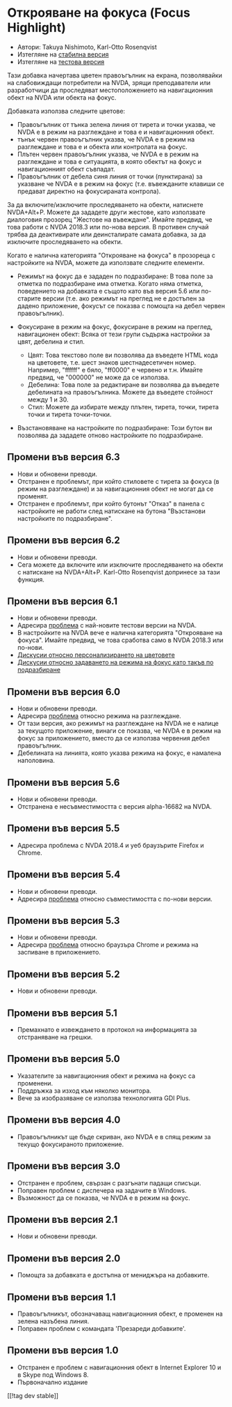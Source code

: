 # Открояване на фокуса (Focus Highlight) #

* Автори: Takuya Nishimoto, Karl-Otto Rosenqvist
* Изтегляне на [стабилна версия][2]
* Изтегляне на [тестова версия][1]

Тази добавка начертава цветен правоъгълник на екрана, позволявайки на
слабовиждащи потребители на NVDA, зрящи преподаватели или разработчици да
проследяват местоположението на навигационния обект на NVDA или обекта на
фокус.

Добавката използва следните цветове:

* Правоъгълник от тънка зелена линия от тирета и точки указва, че NVDA е в
  режим на разглеждане и това е и навигационния обект.
* тънък червен правоъгълник указва, че NVDA е в режим на разглеждане и това
  е и обекта или контролата на фокус.
* Плътен червен правоъгълник указва, че NVDA е в режим на разглеждане и това
  е ситуацията, в която обектът на фокус и навигационният обект съвпадат.
* Правоъгълник от дебела синя линия от точки (пунктирана) за указване че
  NVDA е в режим на фокус (т.е. въвежданите клавиши се предават директно на
  фокусираната контрола).

За да включите/изключите проследяването на обекти, натиснете
NVDA+Alt+P. Можете да зададете други жестове, като използвате диалоговия
прозорец "Жестове на въвеждане". Имайте предвид, че това работи с NVDA
2018.3 или по-нова версия. В противен случай трябва да деактивирате или
деинсталирате самата добавка, за да изключите проследяването на обекти.

Когато е налична категорията "Открояване на фокуса" в прозореца с
настройките на NVDA, можете да използвате следните елементи.

* Режимът на фокус да е зададен по подразбиране: В това поле за отметка по
  подразбиране има отметка. Когато няма отметка, поведението на добавката е
  същото като във версия 5.6 или по-старите версии (т.е. ако режимът на
  преглед не е достъпен за дадено приложение, фокусът се показва с помощта
  на дебел червен правоъгълник).
* Фокусиране в режим на фокус, фокусиране в режим на преглед, навигационен
  обект: Всяка от тези групи съдържа настройки за цвят, дебелина и стил.

    * Цвят: Това текстово поле ви позволява да въведете HTML кода на
      цветовете, т.е. шест знаков шестнадесетичен номер. Например, "ffffff"
      е бяло, "ff0000" е червено и т.н. Имайте предвид, че "000000" не може
      да се използва.
    * Дебелина: Това поле за редактиране ви позволява да въведете дебелината
      на правоъгълника. Можете да въведете стойност между 1 и 30.
    * Стил: Можете да избирате между плътен, тирета, точки, тирета точки и
      тирета точки-точки.

* Възстановяване на настройките по подразбиране: Този бутон ви позволява да
  зададете отново настройките по подразбиране.

## Промени във версия 6.3 ##

* Нови и обновени преводи.
* Отстранен е проблемът, при който стиловете с тирета за фокуса (в режим на
  разглеждане) и за навигационния обект не могат да се променят.
* Отстранен е проблемът, при който бутонът "Отказ" в панела с настройките не
  работи след натискане на бутона "Възстанови настройките по подразбиране".

## Промени във версия 6.2 ##

* Нови и обновени преводи.
* Сега можете да включите или изключите проследяването на обекти с натискане
  на NVDA+Alt+P. Karl-Otto Rosenqvist допринесе за тази функция.

## Промени във версия 6.1 ##

* Нови и обновени преводи.
* Адресира [проблема](https://github.com/nvdajp/focusHighlight/issues/14) с
  най-новите тестови версии на NVDA.
* В настройките на NVDA вече е налична категорията "Открояване на
  фокуса". Имайте предвид, че това сработва само в NVDA 2018.3 или по-нови.
* [Дискусии относно персонализирането на
  цветовете](https://github.com/nvdajp/focusHighlight/issues/3)
* [Дискусии относно задаването на режима на фокус като такъв по
  подразбиране](https://github.com/nvdajp/focusHighlight/issues/13)

## Промени във версия 6.0 ##

* Нови и обновени преводи.
* Адресира [проблема](https://github.com/nvdajp/focusHighlight/issues/13)
  относно режима на разглеждане.
* От тази версия, ако режимът на разглеждане на NVDA не е налице за текущото
  приложение, винаги се показва, че NVDA е в режим на фокус за приложението,
  вместо да се използва червения дебел правоъгълник.
* Дебелината на линията, която указва режима на фокус, е намалена
  наполовина.

## Промени във версия 5.6 ##

* Нови и обновени преводи.
* Отстранена е несъвместимостта с версия alpha-16682 на NVDA.

## Промени във версия 5.5 ##

* Адресира проблема с NVDA 2018.4 и уеб браузърите Firefox и Chrome.

## Промени във версия 5.4 ##

* Нови и обновени преводи.
* Адресира [проблема](https://github.com/nvdajp/focusHighlight/issues/11)
  относно съвместимостта с по-нови версии.

## Промени във версия 5.3 ##

* Нови и обновени преводи.
* Адресира [проблема](https://github.com/nvdajp/focusHighlight/issues/10)
  относно браузъра Chrome и режима на заспиване в приложението.

## Промени във версия 5.2 ##

* Нови и обновени преводи.

## Промени във версия 5.1 ##

* Премахнато е извеждането в протокол на информацията за отстраняване на
  грешки.

## Промени във версия 5.0 ##

* Указателите за навигационния обект и режима на фокус са променени.
* Поддръжка за изход към няколко монитора.
* Вече за изобразяване се използва технологията GDI Plus.

## Промени във версия 4.0 ##

* Правоъгълникът ще бъде скриван, ако NVDA е в спящ режим за текущо
  фокусираното приложение.

## Промени във версия 3.0 ##

* Отстранен е проблем, свързан с разгънати падащи списъци.
* Поправен проблем с диспечера на задачите в Windows.
* Възможност да се показва, че NVDA е в режим на фокус.

## Промени във версия 2.1 ##

* Нови и обновени преводи.

## Промени във версия 2.0 ##

* Помощта за добавката е достъпна от мениджъра на добавките.

## Промени във версия 1.1 ##

* Правоъгълникът, обозначаващ навигационния обект, е променен на зелена
  назъбена линия.
* Поправен проблем с командата 'Презареди добавките'.

## Промени във версия 1.0 ##

* Отстранен е проблем с навигационния обект в Internet Explorer 10 и в Skype
  под Windows 8.
* Първоначално издание

[[!tag dev stable]]

[1]: https://addons.nvda-project.org/files/get.php?file=fh-dev

[2]: https://addons.nvda-project.org/files/get.php?file=fh

